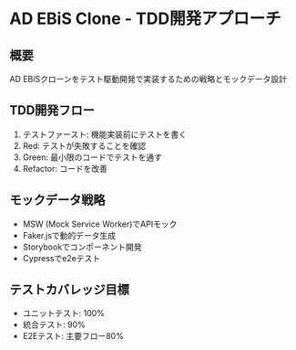 # AD EBiS Clone - TDD開発アプローチ

## 概要

AD EBiSクローンをテスト駆動開発で実装するための戦略とモックデータ設計

## TDD開発フロー

1. テストファースト: 機能実装前にテストを書く
2. Red: テストが失敗することを確認
3. Green: 最小限のコードでテストを通す
4. Refactor: コードを改善

## モックデータ戦略

- MSW (Mock Service Worker)でAPIモック
- Faker.jsで動的データ生成
- Storybookでコンポーネント開発
- Cypressでe2eテスト

## テストカバレッジ目標

- ユニットテスト: 100%
- 統合テスト: 90%
- E2Eテスト: 主要フロー80%
